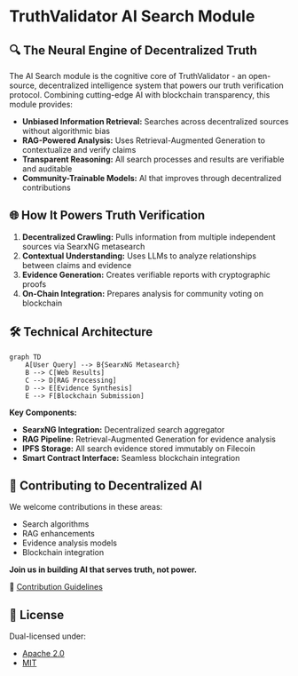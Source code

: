 # TruthValidator AI Search Module

## 🔍 The Neural Engine of Decentralized Truth

The AI Search module is the cognitive core of TruthValidator - an open-source, decentralized intelligence system that powers our truth verification protocol. Combining cutting-edge AI with blockchain transparency, this module provides:

- **Unbiased Information Retrieval:** Searches across decentralized sources without algorithmic bias
- **RAG-Powered Analysis:** Uses Retrieval-Augmented Generation to contextualize and verify claims
- **Transparent Reasoning:** All search processes and results are verifiable and auditable
- **Community-Trainable Models:** AI that improves through decentralized contributions

## 🌐 How It Powers Truth Verification

1. **Decentralized Crawling:** Pulls information from multiple independent sources via SearxNG metasearch
2. **Contextual Understanding:** Uses LLMs to analyze relationships between claims and evidence
3. **Evidence Generation:** Creates verifiable reports with cryptographic proofs
4. **On-Chain Integration:** Prepares analysis for community voting on blockchain

## 🛠️ Technical Architecture

```mermaid
graph TD
    A[User Query] --> B{SearxNG Metasearch}
    B --> C[Web Results]
    C --> D[RAG Processing]
    D --> E[Evidence Synthesis]
    E --> F[Blockchain Submission]
```

**Key Components:**
- **SearxNG Integration:** Decentralized search aggregator
- **RAG Pipeline:** Retrieval-Augmented Generation for evidence analysis
- **IPFS Storage:** All search evidence stored immutably on Filecoin
- **Smart Contract Interface:** Seamless blockchain integration

## 🤝 Contributing to Decentralized AI

We welcome contributions in these areas:
- Search algorithms
- RAG enhancements
- Evidence analysis models
- Blockchain integration

**Join us in building AI that serves truth, not power.**

🔗 [Contribution Guidelines]()

## 📜 License
Dual-licensed under:
- [Apache 2.0](../LICENSE-APACHE) 
- [MIT](../LICENSE-MIT)
